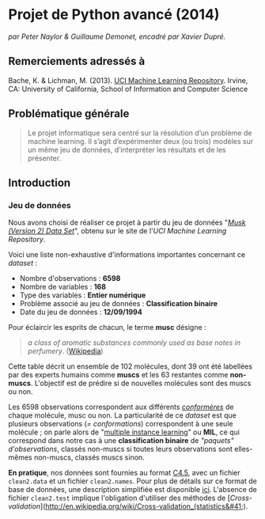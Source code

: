 # Projet de Python avancé (2014)

_par Peter Naylor & Guillaume Demonet, encadré par Xavier Dupré._

## __Remerciements adressés à__ 

Bache, K. & Lichman, M. (2013). [UCI Machine Learning Repository](http://archive.ics.uci.edu/ml). Irvine, CA: University of California, School of Information and Computer Science

## Problématique générale

> Le projet informatique sera centré sur la résolution d’un problème de machine learning. Il s’agit d’expérimenter deux (ou trois) modèles sur un même jeu de données, d’interpréter les résultats et de les présenter.

## Introduction

### Jeu de données

Nous avons choisi de réaliser ce projet à partir du jeu de données "[_Musk (Version 2) Data Set_](https://archive.ics.uci.edu/ml/datasets/Musk+%28Version+2%29)", obtenu sur le site de l'_UCI Machine Learning Repository_.

Voici une liste non-exhaustive d'informations importantes concernant ce _dataset_ :

* Nombre d'observations : __6598__
* Nombre de variables : __168__
* Type des variables : __Entier numérique__
* Problème associé au jeu de données : __Classification binaire__
* Date du jeu de données : __12/09/1994__

Pour éclaircir les esprits de chacun, le terme __musc__ désigne :

> _a class of aromatic substances commonly used as base notes in perfumery_.
> ([Wikipedia](http://en.wikipedia.org/wiki/Musk))

Cette table décrit un ensemble de 102 molécules, dont 39 ont été labellées par des experts humains comme __muscs__ et les 63 restantes comme __non-muscs__. L'objectif est de prédire si de nouvelles molécules sont des muscs ou non.

Les 6598 observations correspondent aux différents _[conformères](http://fr.wikipedia.org/wiki/Conform%C3%A9rie)_ de chaque molécule, musc ou non. La particularité de ce _dataset_ est que plusieurs observations (_= conformations_) correspondent à une seule molécule ; on parle alors de "[multiple instance learning](http://en.wikipedia.org/wiki/Multiple-instance_learning)" ou __MIL__, ce qui correspond dans notre cas à une __classification binaire__ de _"paquets" d'observations_, classés non-muscs si toutes leurs observations sont elles-mêmes non-muscs, classés muscs sinon.

__En pratique__, nos données sont fournies au format [C4.5](http://www2.cs.uregina.ca/~dbd/cs831/notes/ml/dtrees/c4.5/c4.5.html), avec un fichier `clean2.data` et un fichier `clean2.names`. Pour plus de détails sur ce format de base de données, une description simplifiée est disponible [ici](http://www.cs.washington.edu/dm/vfml/appendixes/c45.htm). L'absence de fichier `clean2.test` implique l'obligation d'utiliser des méthodes de [_Cross-validation_](http://en.wikipedia.org/wiki/Cross-validation_(statistics&#41;).
